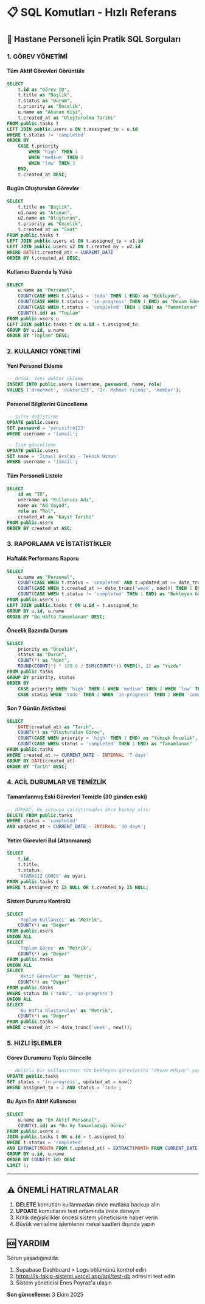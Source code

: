 # 📋 SQL Komutları - Hızlı Referans

## 🏥 Hastane Personeli İçin Pratik SQL Sorguları

### 1. GÖREV YÖNETİMİ

#### Tüm Aktif Görevleri Görüntüle
```sql
SELECT 
    t.id as "Görev ID",
    t.title as "Başlık",
    t.status as "Durum",
    t.priority as "Öncelik",
    u.name as "Atanan Kişi",
    t.created_at as "Oluşturulma Tarihi"
FROM public.tasks t
LEFT JOIN public.users u ON t.assigned_to = u.id
WHERE t.status != 'completed'
ORDER BY 
    CASE t.priority 
        WHEN 'high' THEN 1 
        WHEN 'medium' THEN 2 
        WHEN 'low' THEN 3 
    END,
    t.created_at DESC;
```

#### Bugün Oluşturulan Görevler
```sql
SELECT 
    t.title as "Başlık",
    u1.name as "Atanan",
    u2.name as "Oluşturan",
    t.priority as "Öncelik",
    t.created_at as "Saat"
FROM public.tasks t
LEFT JOIN public.users u1 ON t.assigned_to = u1.id
LEFT JOIN public.users u2 ON t.created_by = u2.id
WHERE DATE(t.created_at) = CURRENT_DATE
ORDER BY t.created_at DESC;
```

#### Kullanıcı Bazında İş Yükü
```sql
SELECT 
    u.name as "Personel",
    COUNT(CASE WHEN t.status = 'todo' THEN 1 END) as "Bekleyen",
    COUNT(CASE WHEN t.status = 'in-progress' THEN 1 END) as "Devam Eden",
    COUNT(CASE WHEN t.status = 'completed' THEN 1 END) as "Tamamlanan",
    COUNT(t.id) as "Toplam"
FROM public.users u
LEFT JOIN public.tasks t ON u.id = t.assigned_to
GROUP BY u.id, u.name
ORDER BY "Toplam" DESC;
```

### 2. KULLANICI YÖNETİMİ

#### Yeni Personel Ekleme
```sql
-- Örnek: Yeni doktor ekleme
INSERT INTO public.users (username, password, name, role) 
VALUES ('drmehmet', 'doktor123', 'Dr. Mehmet Yılmaz', 'member');
```

#### Personel Bilgilerini Güncelleme
```sql
-- Şifre değiştirme
UPDATE public.users 
SET password = 'yenisifre123' 
WHERE username = 'ismail';

-- İsim güncelleme
UPDATE public.users 
SET name = 'İsmail Arslan - Teknik Uzman' 
WHERE username = 'ismail';
```

#### Tüm Personeli Listele
```sql
SELECT 
    id as "ID",
    username as "Kullanıcı Adı",
    name as "Ad Soyad",
    role as "Rol",
    created_at as "Kayıt Tarihi"
FROM public.users 
ORDER BY created_at ASC;
```

### 3. RAPORLAMA VE İSTATİSTİKLER

#### Haftalık Performans Raporu
```sql
SELECT 
    u.name as "Personel",
    COUNT(CASE WHEN t.status = 'completed' AND t.updated_at >= date_trunc('week', now()) THEN 1 END) as "Bu Hafta Tamamlanan",
    COUNT(CASE WHEN t.created_at >= date_trunc('week', now()) THEN 1 END) as "Bu Hafta Atanan",
    COUNT(CASE WHEN t.status != 'completed' THEN 1 END) as "Bekleyen Görevler"
FROM public.users u
LEFT JOIN public.tasks t ON u.id = t.assigned_to
GROUP BY u.id, u.name
ORDER BY "Bu Hafta Tamamlanan" DESC;
```

#### Öncelik Bazında Durum
```sql
SELECT 
    priority as "Öncelik",
    status as "Durum",
    COUNT(*) as "Adet",
    ROUND(COUNT(*) * 100.0 / SUM(COUNT(*)) OVER(), 2) as "Yüzde"
FROM public.tasks
GROUP BY priority, status
ORDER BY 
    CASE priority WHEN 'high' THEN 1 WHEN 'medium' THEN 2 WHEN 'low' THEN 3 END,
    CASE status WHEN 'todo' THEN 1 WHEN 'in-progress' THEN 2 WHEN 'completed' THEN 3 END;
```

#### Son 7 Günün Aktivitesi
```sql
SELECT 
    DATE(created_at) as "Tarih",
    COUNT(*) as "Oluşturulan Görev",
    COUNT(CASE WHEN priority = 'high' THEN 1 END) as "Yüksek Öncelik",
    COUNT(CASE WHEN status = 'completed' THEN 1 END) as "Tamamlanan"
FROM public.tasks
WHERE created_at >= CURRENT_DATE - INTERVAL '7 days'
GROUP BY DATE(created_at)
ORDER BY "Tarih" DESC;
```

### 4. ACİL DURUMLAR VE TEMİZLİK

#### Tamamlanmış Eski Görevleri Temizle (30 günden eski)
```sql
-- DİKKAT: Bu sorguyu çalıştırmadan önce backup alın!
DELETE FROM public.tasks 
WHERE status = 'completed' 
AND updated_at < CURRENT_DATE - INTERVAL '30 days';
```

#### Yetim Görevleri Bul (Atanmamış)
```sql
SELECT 
    t.id,
    t.title,
    t.status,
    'ATAMASIZ GÖREV' as uyari
FROM public.tasks t
WHERE t.assigned_to IS NULL OR t.created_by IS NULL;
```

#### Sistem Durumu Kontrolü
```sql
SELECT 
    'Toplam Kullanıcı' as "Metrik",
    COUNT(*) as "Değer"
FROM public.users
UNION ALL
SELECT 
    'Toplam Görev' as "Metrik",
    COUNT(*) as "Değer"
FROM public.tasks
UNION ALL
SELECT 
    'Aktif Görevler' as "Metrik",
    COUNT(*) as "Değer"
FROM public.tasks
WHERE status IN ('todo', 'in-progress')
UNION ALL
SELECT 
    'Bu Hafta Oluşturulan' as "Metrik",
    COUNT(*) as "Değer"
FROM public.tasks
WHERE created_at >= date_trunc('week', now());
```

### 5. HIZLI İŞLEMLER

#### Görev Durumunu Toplu Güncelle
```sql
-- Belirli bir kullanıcının tüm bekleyen görevlerini "devam ediyor" yap
UPDATE public.tasks 
SET status = 'in-progress', updated_at = now()
WHERE assigned_to = 2 AND status = 'todo';
```

#### Bu Ayın En Aktif Kullanıcısı
```sql
SELECT 
    u.name as "En Aktif Personel",
    COUNT(t.id) as "Bu Ay Tamamladığı Görev"
FROM public.users u
JOIN public.tasks t ON u.id = t.assigned_to
WHERE t.status = 'completed' 
AND EXTRACT(MONTH FROM t.updated_at) = EXTRACT(MONTH FROM CURRENT_DATE)
GROUP BY u.id, u.name
ORDER BY COUNT(t.id) DESC
LIMIT 1;
```

---

## ⚠️ ÖNEMLİ HATIRLATMALAR

1. **DELETE** komutları kullanmadan önce mutlaka backup alın
2. **UPDATE** komutlarını test ortamında önce deneyin  
3. Kritik değişiklikler öncesi sistem yöneticisine haber verin
4. Büyük veri silme işlemlerini mesai saatleri dışında yapın

## 🆘 YARDIM

Sorun yaşadığınızda:
1. Supabase Dashboard > Logs bölümünü kontrol edin
2. https://is-takip-sistemi.vercel.app/api/test-db adresini test edin
3. Sistem yöneticisi Enes Poyraz'a ulaşın

**Son güncelleme:** 3 Ekim 2025